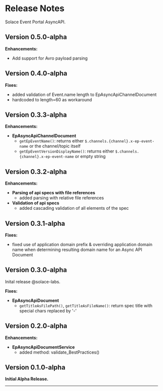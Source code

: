# Release Notes

Solace Event Portal AsyncAPI.

## Version 0.5.0-alpha
**Enhancements:**
- Add support for Avro payload parsing

## Version 0.4.0-alpha

**Fixes:**
  - added validation of Event.name length to EpAsyncApiChannelDocument
  - hardcoded to length=60 as workaround


## Version 0.3.3-alpha

**Enhancements:**
- **EpAsyncApiChannelDocument**
  - `getEpEventName()`: returns either `$.channels.{channel}.x-ep-event-name` or the channel/topic itself
  - `getEpEventVersionDisplayName()`: returns either `$.channels.{channel}.x-ep-event-name` or empty string

## Version 0.3.2-alpha

**Enhancements:**
- **Parsing of api specs with file references**
  - added parsing with relative file references
- **Validation of api specs**
  - added cascading validation of all elements of the spec


## Version 0.3.1-alpha

**Fixes:**
  - fixed use of application domain prefix & overriding application domain name when determining resulting domain name for an Async API Document

## Version 0.3.0-alpha

Inital release @solace-labs.

**Fixes:**
- **EpAsyncApiDocument**
  - `getTitleAsFilePath()`, `getTitleAsFileName()`: return spec title with special chars replaced by '-'

## Version 0.2.0-alpha

**Enhancements:**
- **EpAsyncApiDocumentService**
  - added method: validate_BestPractices()

## Version 0.1.0-alpha

**Initial Alpha Release.**


---
